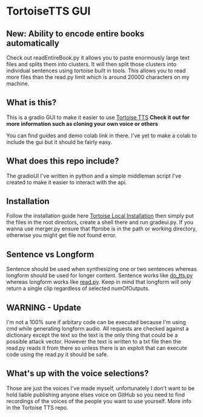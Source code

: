 # TortoiseTTS GUI

## New: Ability to encode entire books automatically
Check out readEntireBook.py it allows you to paste enormously large text files and splits them into clusters. It will then split those clusters into individual sentences using tortoise built in tools. This allows you to read more files than the read.py limit which is around 20000 characters on my machine.
## What is this?
This is a gradio GUI to make it easier to use [Tortoise TTS](https://github.com/neonbjb/tortoise-tts) **Check it out for more information such as cloning your own voice or others**

You can find guides and demo colab link in there. I've yet to make a colab to include the gui but it should be fairly easy.

## What does this repo include?
The gradioUI I've written in python and a simple middleman script I've created to make it easier to interact with the api.

## Installation
Follow the installation guide here [Tortoise Local Installation](https://github.com/neonbjb/tortoise-tts#local-installation) then simply put the files in the root directors, create a shell there and run gradeui.py.
If you wanna use merger.py ensure that ffprobe is in the path or working directory, otherwise you might get file not found error.

## Sentence vs Longform
Sentence should be used when synthesizing one or two sentences whereas longform should be used for longer content. Sentence works like [do_tts.py](https://github.com/neonbjb/tortoise-tts#do_ttspy) whereas longform works like [read.py](https://github.com/neonbjb/tortoise-tts#readpy). Keep in mind that longform will only return a single clip regardless of selected numOfOutputs.

## WARNING - Update
I'm not a 100% sure if arbitary code can be executed because I'm using cmd while generating longform audio. All requests are checked against a dictionary except the text so the text is the only thing that could be a possible attack vector. However the text is written to a txt file then the read.py reads it from there so unless there is an exploit that can execute code using the read.py it should be safe.

## What's up with the voice selections?
Those are just the voices I've made myself, unfortunately I don't want to be hold liable publishing anyone elses voice on GitHub so you need to find recordings of the voices of the people you want to use yourself. More info in the Tortoise TTS repo.

